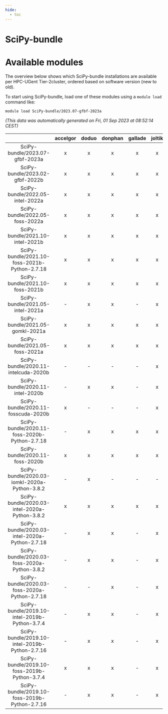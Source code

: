 ```yaml
---
hide:
  - toc
---
```


SciPy-bundle
============

# Available modules


The overview below shows which SciPy-bundle installations are available per HPC-UGent Tier-2cluster, ordered based on software version (new to old).

To start using SciPy-bundle, load one of these modules using a `module load` command like:

```shell
module load SciPy-bundle/2023.07-gfbf-2023a
```

*(This data was automatically generated on Fri, 01 Sep 2023 at 08:52:14 CEST)*  

| |accelgor|doduo|donphan|gallade|joltik|skitty|swalot|victini|
| :---: | :---: | :---: | :---: | :---: | :---: | :---: | :---: | :---: |
|SciPy-bundle/2023.07-gfbf-2023a|x|x|x|x|x|x|x|x|
|SciPy-bundle/2023.02-gfbf-2022b|x|x|x|x|x|x|x|x|
|SciPy-bundle/2022.05-intel-2022a|x|x|x|x|x|x|x|x|
|SciPy-bundle/2022.05-foss-2022a|x|x|x|x|x|x|x|x|
|SciPy-bundle/2021.10-intel-2021b|x|x|x|x|x|x|x|x|
|SciPy-bundle/2021.10-foss-2021b-Python-2.7.18|x|x|x|x|x|x|x|x|
|SciPy-bundle/2021.10-foss-2021b|x|x|x|x|x|x|x|x|
|SciPy-bundle/2021.05-intel-2021a|-|x|x|-|x|x|x|x|
|SciPy-bundle/2021.05-gomkl-2021a|x|x|x|x|x|x|x|x|
|SciPy-bundle/2021.05-foss-2021a|x|x|x|x|x|x|x|x|
|SciPy-bundle/2020.11-intelcuda-2020b|-|-|-|-|x|-|-|-|
|SciPy-bundle/2020.11-intel-2020b|-|x|x|-|x|x|x|x|
|SciPy-bundle/2020.11-fosscuda-2020b|x|-|-|-|x|-|-|-|
|SciPy-bundle/2020.11-foss-2020b-Python-2.7.18|-|x|x|x|x|x|x|x|
|SciPy-bundle/2020.11-foss-2020b|x|x|x|x|x|x|x|x|
|SciPy-bundle/2020.03-iomkl-2020a-Python-3.8.2|-|x|-|-|-|-|-|-|
|SciPy-bundle/2020.03-intel-2020a-Python-3.8.2|x|x|x|x|x|x|x|x|
|SciPy-bundle/2020.03-intel-2020a-Python-2.7.18|-|x|x|-|x|x|x|x|
|SciPy-bundle/2020.03-foss-2020a-Python-3.8.2|-|x|x|-|x|x|x|x|
|SciPy-bundle/2020.03-foss-2020a-Python-2.7.18|-|-|x|-|x|x|-|x|
|SciPy-bundle/2019.10-intel-2019b-Python-3.7.4|-|x|x|-|x|x|x|x|
|SciPy-bundle/2019.10-intel-2019b-Python-2.7.16|-|x|x|-|x|x|x|x|
|SciPy-bundle/2019.10-foss-2019b-Python-3.7.4|x|x|x|-|x|x|x|x|
|SciPy-bundle/2019.10-foss-2019b-Python-2.7.16|-|x|x|-|x|x|x|x|
